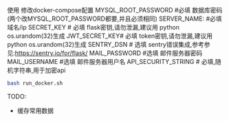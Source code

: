 使用
修改docker-compose配置
MYSQL_ROOT_PASSWORD #必填 数据库密码 (两个改MYSQL_ROOT_PASSWORD都要,并且必须相同)
SERVER_NAME: #必填 域名/ip
SECRET_KEY # 必填 flask密钥,请勿泄漏,建议用 python os.urandom(32)生成
JWT_SECRET_KEY# 必填 token密钥,请勿泄漏,建议用 python os.urandom(32)生成
SENTRY_DSN # 选填 sentry错误集成,参考参见:https://sentry.io/for/flask/
MAIL_PASSWORD #选填 邮件服务器密码
MAIL_USERNAME #选填 邮件服务器用户名
API_SECURITY_STRING # 必填,随机字符串,用于加密api


```bash
bash run_docker.sh
```


TODO:
- 缓存常用数据
